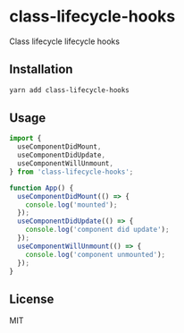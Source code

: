 # class-lifecycle-hooks

Class lifecycle lifecycle hooks

## Installation

```bash
yarn add class-lifecycle-hooks
```

## Usage

```js
import {
  useComponentDidMount,
  useComponentDidUpdate,
  useComponentWillUnmount,
} from 'class-lifecycle-hooks';

function App() {
  useComponentDidMount(() => {
    console.log('mounted');
  });
  useComponentDidUpdate(() => {
    console.log('component did update');
  });
  useComponentWillUnmount(() => {
    console.log('component unmounted');
  });
}

```

## License
MIT

